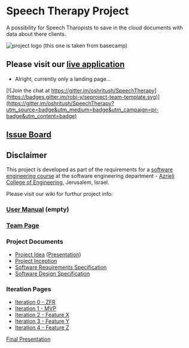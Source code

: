 # Speech Therapy Project

A possibility for Speech Tharopists to save in the cloud documents  with data about there clients.

![project logo (this one is taken from basecamp)](https://github.com/oshritush/seproject-team-template/blob/master/img/Logo.jpg)

## Please visit our [live application](http://speechtherapis.azurewebsites.net)
- Alright, currently only a landing page...

[![Join the chat at https://gitter.im/oshritush/SpeechTherapy](https://badges.gitter.im/robi-y/seproject-team-template.svg)](https://gitter.im/oshritush/SpeechTherapy?utm_source=badge&utm_medium=badge&utm_campaign=pr-badge&utm_content=badge)

## [Issue Board](https://huboard.com/oshritush/Speech-Therapy/#/milestones)

## Disclaimer
This project is developed as part of the requirements for a [software engineering course](https://github.com/jce-il/se-class/wiki) at the software engineering department - [Azrieli College of Engineering](http://www.jce.ac.il/), Jerusalem, Israel.

Please visit our wiki for furthur project info: 

### [User Manual](../../wiki/user-manual) (empty)

### [Team Page](../../wiki/team)

### Project Documents
- [Project Idea](docs/idea.pdf) ([Presentation](docs/idea-slides.pdf))
- [Project Inception](../../wiki/inception)
- [Software Requirements Specification](../../wiki/srs)
- [Software Design Specification](../../wiki/sds)

### Iteration Pages
- [Iteration 0 - ZFR](../../wiki/iter0-zfr)
- [Iteration 1 - MVP](https://github.com/oshritush/Speech-Therapy/wiki/MVP-Iteration-1)
- [Iteration 2 - Feature X](https://github.com/oshritush/Speech-Therapy/wiki/Feature-X-Iteration-2)
- [Iteration 3 - Feature Y](https://github.com/oshritush/Speech-Therapy/wiki/Feature-Y---Iteration-3)
- [Iteration 4 - Feature Z](https://github.com/oshritush/Speech-Therapy/wiki/Feature-Z-Iteration-4)

[Final Presentation](https://github.com/oshritush/Speech-Therapy/blob/master/Speech%20Therapy%20-%20final%20presentation.pptx)


